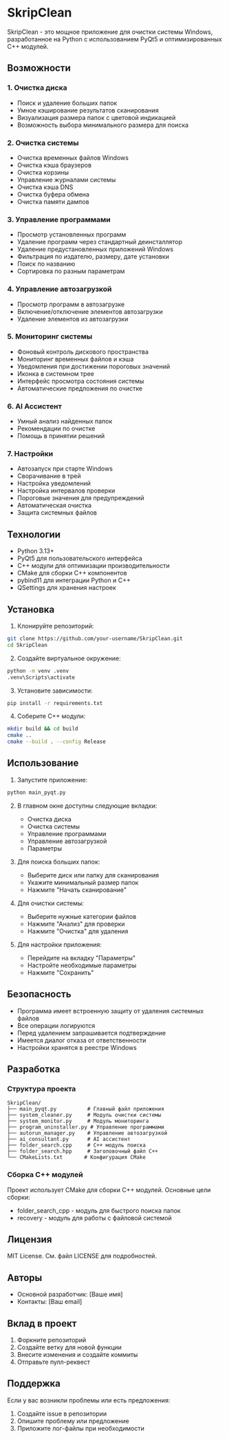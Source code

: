 # SkripClean

SkripClean - это мощное приложение для очистки системы Windows, разработанное на Python с использованием PyQt5 и оптимизированных C++ модулей.

## Возможности

### 1. Очистка диска
- Поиск и удаление больших папок
- Умное кэширование результатов сканирования
- Визуализация размера папок с цветовой индикацией
- Возможность выбора минимального размера для поиска

### 2. Очистка системы
- Очистка временных файлов Windows
- Очистка кэша браузеров
- Очистка корзины
- Управление журналами системы
- Очистка кэша DNS
- Очистка буфера обмена
- Очистка памяти дампов

### 3. Управление программами
- Просмотр установленных программ
- Удаление программ через стандартный деинсталлятор
- Удаление предустановленных приложений Windows
- Фильтрация по издателю, размеру, дате установки
- Поиск по названию
- Сортировка по разным параметрам

### 4. Управление автозагрузкой
- Просмотр программ в автозагрузке
- Включение/отключение элементов автозагрузки
- Удаление элементов из автозагрузки

### 5. Мониторинг системы
- Фоновый контроль дискового пространства
- Мониторинг временных файлов и кэша
- Уведомления при достижении пороговых значений
- Иконка в системном трее
- Интерфейс просмотра состояния системы
- Автоматические предложения по очистке

### 6. AI Ассистент
- Умный анализ найденных папок
- Рекомендации по очистке
- Помощь в принятии решений

### 7. Настройки
- Автозапуск при старте Windows
- Сворачивание в трей
- Настройка уведомлений
- Настройка интервалов проверки
- Пороговые значения для предупреждений
- Автоматическая очистка
- Защита системных файлов

## Технологии

- Python 3.13+
- PyQt5 для пользовательского интерфейса
- C++ модули для оптимизации производительности
- CMake для сборки C++ компонентов
- pybind11 для интеграции Python и C++
- QSettings для хранения настроек

## Установка

1. Клонируйте репозиторий:
```bash
git clone https://github.com/your-username/SkripClean.git
cd SkripClean
```

2. Создайте виртуальное окружение:
```bash
python -m venv .venv
.venv\Scripts\activate
```

3. Установите зависимости:
```bash
pip install -r requirements.txt
```

4. Соберите C++ модули:
```bash
mkdir build && cd build
cmake ..
cmake --build . --config Release
```

## Использование

1. Запустите приложение:
```bash
python main_pyqt.py
```

2. В главном окне доступны следующие вкладки:
   - Очистка диска
   - Очистка системы
   - Управление программами
   - Управление автозагрузкой
   - Параметры

3. Для поиска больших папок:
   - Выберите диск или папку для сканирования
   - Укажите минимальный размер папок
   - Нажмите "Начать сканирование"

4. Для очистки системы:
   - Выберите нужные категории файлов
   - Нажмите "Анализ" для проверки
   - Нажмите "Очистка" для удаления

5. Для настройки приложения:
   - Перейдите на вкладку "Параметры"
   - Настройте необходимые параметры
   - Нажмите "Сохранить"

## Безопасность

- Программа имеет встроенную защиту от удаления системных файлов
- Все операции логируются
- Перед удалением запрашивается подтверждение
- Имеется диалог отказа от ответственности
- Настройки хранятся в реестре Windows

## Разработка

### Структура проекта
```
SkripClean/
├── main_pyqt.py          # Главный файл приложения
├── system_cleaner.py     # Модуль очистки системы
├── system_monitor.py     # Модуль мониторинга
├── program_uninstaller.py # Управление программами
├── autorun_manager.py    # Управление автозагрузкой
├── ai_consultant.py      # AI ассистент
├── folder_search.cpp     # C++ модуль поиска
├── folder_search.hpp     # Заголовочный файл C++
└── CMakeLists.txt       # Конфигурация CMake
```

### Сборка C++ модулей

Проект использует CMake для сборки C++ модулей. Основные цели сборки:
- folder_search_cpp - модуль для быстрого поиска папок
- recovery - модуль для работы с файловой системой

## Лицензия

MIT License. См. файл LICENSE для подробностей.

## Авторы

- Основной разработчик: [Ваше имя]
- Контакты: [Ваш email]

## Вклад в проект

1. Форкните репозиторий
2. Создайте ветку для новой функции
3. Внесите изменения и создайте коммиты
4. Отправьте пулл-реквест

## Поддержка

Если у вас возникли проблемы или есть предложения:
1. Создайте issue в репозитории
2. Опишите проблему или предложение
3. Приложите лог-файлы при необходимости 